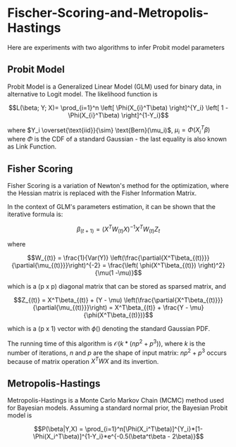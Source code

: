 # Fischer-Scoring-and-Metropolis-Hastings
Here are experiments with two algorithms to infer Probit model parameters

## Probit Model
Probit Model is a Generalized Linear Model (GLM) used for binary data, in alternative to Logit model. The likelihood function is

```math
L(\beta; Y; X)= \prod_{i=1}^n \left[ \Phi(X_{i}^T\beta) \right]^{Y_i} \left[ 1 - \Phi(X_{i}^T\beta) \right]^{1-Y_i}
```
where $Y_i \overset{\text{iid}}{\sim} \text{Bern}(\mu_i)$, $\mu_i = \Phi(X_{i}^T\beta)$ where $\Phi$ is the CDF of a standard Gaussian - the last equality is also known as Link Function.


## Fisher Scoring
Fisher Scoring is a variation of Newton's method for the optimization, where the Hessian matrix is replaced with the Fisher Information Matrix.

In the context of GLM's parameters estimation, it can be shown that the iterative formula is:

```math
\beta_{(t+1)} = (X^T W_{(t)} X)^{-1} X^T W_{(t)} Z_{t}
```
where

```math
W_{(t)} = \frac{1}{Var(Y)} \left(\frac{\partial{X^T\beta_{(t)}}}{\partial{\mu_{(t)}}}\right)^{-2} = \frac{\left( \phi(X^T\beta_{(t)}) \right)^2}{\mu(1 -\mu)}
```

which is a (p x p) diagonal matrix that can be stored as sparsed matrix, and


```math
Z_{(t)} = X^T\beta_{(t)} + (Y - \mu) \left(\frac{\partial{X^T\beta_{(t)}}}{\partial{\mu_{(t)}}}\right) = X^T\beta_{(t)} + \frac{Y - \mu}{\phi(X^T\beta_{(t)})}
```

which is a (p x 1) vector with $\phi()$ denoting the standard Gaussian PDF.

The running time of this algorithm is $\mathcal{O}(k * (np^2 + p^3))$, where $k$ is the number of iterations, $n$ and $p$ are the shape of input matrix: $np^2 + p^3$ occurs because of matrix operation $X^TWX$ and its invertion.


## Metropolis-Hastings
Metropolis-Hastings is a Monte Carlo Markov Chain (MCMC) method used for Bayesian models. Assuming a standard normal prior, the Bayesian Probit model is

```math
P(\beta|Y,X) = \prod_{i=1}^n[\Phi(X_i^T\beta)]^{Y_i}*[1-\Phi(X_i^T\beta)]^{1-Y_i}*e^{-0.5(\beta^t\beta - 2\beta)}
```



